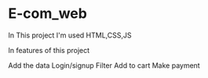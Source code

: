 # E-com_web
In This project I'm used HTML,CSS,JS  

In features of this project

Add the data
Login/signup
Filter
Add to cart
Make payment
